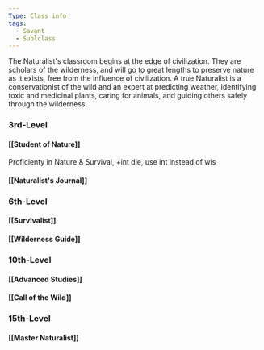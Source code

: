 ```yaml
---
Type: Class info
tags:
  - Savant
  - Sublclass
---
```

The Naturalist's classroom begins at the edge of civilization. They are scholars of the wilderness, and will go to great lengths to preserve nature as it exists, free from the influence of civilization. A true Naturalist is a conservationist of the wild and an expert at predicting weather, identifying toxic and medicinal plants, caring for animals, and guiding others safely through the wilderness.

### 3rd-Level
#### [[Student of Nature]]
Proficienty in Nature & Survival, +int die, use int instead of wis
#### [[Naturalist's Journal]]

### 6th-Level
#### [[Survivalist]]
#### [[Wilderness Guide]]

### 10th-Level
#### [[Advanced Studies]]
#### [[Call of the Wild]]

### 15th-Level
#### [[Master Naturalist]]
